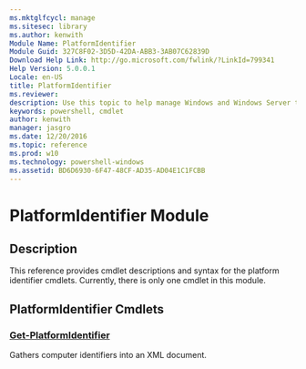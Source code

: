 ```yaml
---
ms.mktglfcycl: manage
ms.sitesec: library
ms.author: kenwith
Module Name: PlatformIdentifier
Module Guid: 327C8F02-3D5D-42DA-ABB3-3AB07C62839D
Download Help Link: http://go.microsoft.com/fwlink/?LinkId=799341
Help Version: 5.0.0.1
Locale: en-US
title: PlatformIdentifier
ms.reviewer:
description: Use this topic to help manage Windows and Windows Server technologies with Windows PowerShell.
keywords: powershell, cmdlet
author: kenwith
manager: jasgro
ms.date: 12/20/2016
ms.topic: reference
ms.prod: w10
ms.technology: powershell-windows
ms.assetid: BD6D6930-6F47-48CF-AD35-AD04E1C1FCBB
---
```


# PlatformIdentifier Module
## Description
This reference provides cmdlet descriptions and syntax for the platform identifier cmdlets. Currently, there is only one cmdlet in this module.

## PlatformIdentifier Cmdlets
### [Get-PlatformIdentifier](./Get-PlatformIdentifier.md)
Gathers computer identifiers into an XML document.
